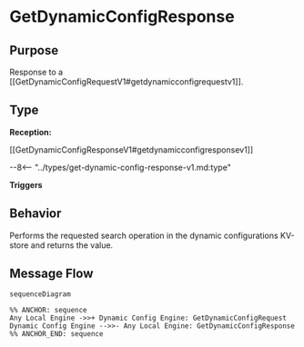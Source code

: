 <div class="message">

# GetDynamicConfigResponse

## Purpose

<!-- --8<-- [start:purpose] -->
Response to a [[GetDynamicConfigRequestV1#getdynamicconfigrequestv1]].
<!-- --8<-- [end:purpose] -->

## Type

<!-- --8<-- [start:type] -->
**Reception:**

[[GetDynamicConfigResponseV1#getdynamicconfigresponsev1]]

--8<-- "../types/get-dynamic-config-response-v1.md:type"

**Triggers**


<!-- --8<-- [end:type] -->

## Behavior

<!-- --8<-- [start:behavior] -->
Performs the requested search operation in the dynamic configurations KV-store and returns the value.
<!-- --8<-- [end:behavior] -->


## Message Flow

<!-- --8<-- [start:messages] -->
```mermaid
sequenceDiagram

%% ANCHOR: sequence
Any Local Engine ->>+ Dynamic Config Engine: GetDynamicConfigRequest
Dynamic Config Engine -->>- Any Local Engine: GetDynamicConfigResponse
%% ANCHOR_END: sequence
```

<!-- --8<-- [end:messages] -->

</div>
